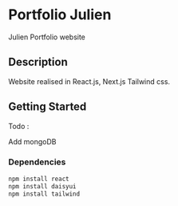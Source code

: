 # Portfolio Julien  

Julien Portfolio website

## Description

Website realised in React.js, Next.js Tailwind css.


## Getting Started


Todo :

Add mongoDB 

### Dependencies

```bash
npm install react
npm install daisyui
npm install tailwind
```
